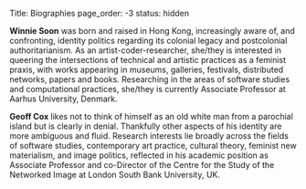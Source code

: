Title: Biographies
page_order: -3
status: hidden

**Winnie Soon** was born and raised in Hong Kong, increasingly aware of, and confronting, identity politics regarding its colonial legacy and postcolonial authoritarianism. As an artist-coder-researcher, she/they is interested in queering the intersections of technical and artistic practices as a feminist praxis, with works appearing in museums, galleries, festivals, distributed networks, papers and books. Researching in the areas of software studies and computational practices, she/they is currently Associate Professor at Aarhus University, Denmark.

**Geoff Cox** likes not to think of himself as an old white man from a parochial island but is clearly in denial. Thankfully other aspects of his identity are more ambiguous and fluid. Research interests lie broadly across the fields of software studies, contemporary art practice, cultural theory, feminist new materialism, and image politics, reflected in his academic position as Associate Professor and co-Director of the Centre for the Study of the Networked Image at London South Bank University, UK.
